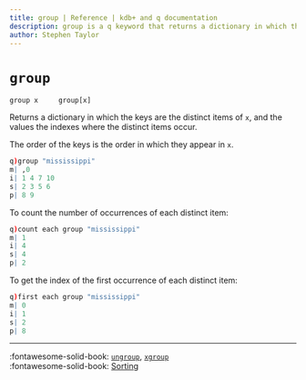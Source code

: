 ```yaml
---
title: group | Reference | kdb+ and q documentation
description: group is a q keyword that returns a dictionary in which the keys are the distinct items of its argument, and the values the indexes where the distinct items occur.
author: Stephen Taylor
---
```

# `group`



```syntax
group x     group[x]
```

Returns a dictionary in which the keys are the distinct items of `x`, and the values the indexes where the distinct items occur.

The order of the keys is the order in which they appear in `x`.

```q
q)group "mississippi"
m| ,0
i| 1 4 7 10
s| 2 3 5 6
p| 8 9
```

To count the number of occurrences of each distinct item:

```q
q)count each group "mississippi"
m| 1
i| 4
s| 4
p| 2
```

To get the index of the first occurrence of each distinct item:

```q
q)first each group "mississippi"
m| 0
i| 1
s| 2
p| 8
```


----

:fontawesome-solid-book:
[`ungroup`](ungroup.md),
[`xgroup`](xgroup.md)
<br>
:fontawesome-solid-book:
[Sorting](../basics/by-topic.md#sort)